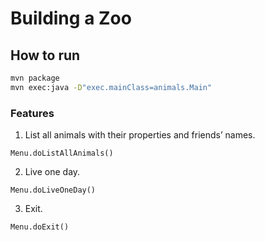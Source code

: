 # Building a Zoo


## How to run

```sh
mvn package
mvn exec:java -D"exec.mainClass=animals.Main"
```

### Features

1. List all animals with their properties and friends’ names.

```
Menu.doListAllAnimals()
```

2. Live one day.

```
Menu.doLiveOneDay()
```

3. Exit.

```
Menu.doExit()
```


